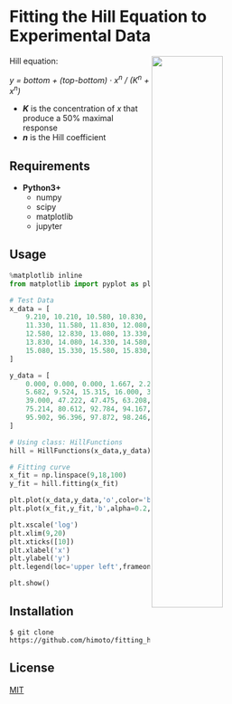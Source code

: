 # Fitting the Hill Equation to Experimental Data
<img align="right" src="https://user-images.githubusercontent.com/31299606/60632514-fc547600-9e40-11e9-9107-0593820bc363.png" width=50%>

Hill equation:<br>

*y = bottom + (top-bottom) · x<sup>n</sup> / (K</sub><sup>n</sup> + x<sup>n</sup>)*

- ***K*** is the concentration of *x* that produce a 50% maximal response
- ***n*** is the Hill coefficient

## Requirements
- **Python3+**
    - numpy
    - scipy
    - matplotlib
    - jupyter

## Usage


```python
%matplotlib inline
from matplotlib import pyplot as plt

# Test Data
x_data = [
    9.210, 10.210, 10.580, 10.830, 11.080,
    11.330, 11.580, 11.830, 12.080, 12.330,
    12.580, 12.830, 13.080, 13.330, 13.580,
    13.830, 14.080, 14.330, 14.580, 14.830,
    15.080, 15.330, 15.580, 15.830, 17.580
]

y_data = [
    0.000, 0.000, 0.000, 1.667, 2.222,
    5.682, 9.524, 15.315, 16.000, 31.183,
    39.000, 47.222, 47.475, 63.208, 77.143,
    75.214, 80.612, 92.784, 94.167, 93.137,
    95.902, 96.396, 97.872, 98.246, 100.000
]

# Using class: HillFunctions
hill = HillFunctions(x_data,y_data)

# Fitting curve
x_fit = np.linspace(9,18,100)
y_fit = hill.fitting(x_fit)

plt.plot(x_data,y_data,'o',color='b',markeredgecolor='c',label='data')
plt.plot(x_fit,y_fit,'b',alpha=0.2,solid_capstyle='round',label='curve_fit')

plt.xscale('log')
plt.xlim(9,20)
plt.xticks([10])
plt.xlabel('x')
plt.ylabel('y')
plt.legend(loc='upper left',frameon=False)

plt.show()
```

## Installation
    $ git clone https://github.com/himoto/fitting_hilleq.git


## License
[MIT](/LICENSE)
